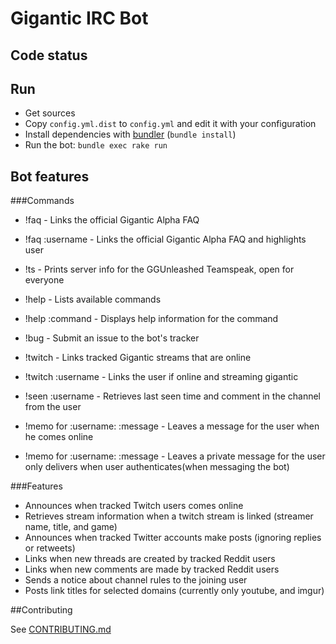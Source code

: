 # Gigantic IRC Bot

## Code status

## Run
* Get sources
* Copy `config.yml.dist` to `config.yml` and edit it with your configuration
* Install dependencies with [bundler](http://bundler.io/) (`bundle install`)
* Run the bot: `bundle exec rake run`

## Bot features

###Commands
* !faq - Links the official Gigantic Alpha FAQ
* !faq :username - Links the official Gigantic Alpha FAQ and highlights user
* !ts - Prints server info for the GGUnleashed Teamspeak, open for everyone
* !help - Lists available commands
* !help :command - Displays help information for the command
* !bug - Submit an issue to the bot's tracker
* !twitch - Links tracked Gigantic streams that are online
* !twitch :username - Links the user if online and streaming gigantic

* !seen :username - Retrieves last seen time and comment in the channel from the user
* !memo for :username: :message - Leaves a message for the user when he comes online
* !memo for :username: :message - Leaves a private message for the user only delivers when user authenticates(when messaging the bot)

###Features
* Announces when tracked Twitch users comes online
* Retrieves stream information when a twitch stream is linked (streamer name, title, and game)
* Announces when tracked Twitter accounts make posts (ignoring replies or retweets)
* Links when new threads are created by tracked Reddit users
* Links when new comments are made by tracked Reddit users
* Sends a notice about channel rules to the joining user
* Posts link titles for selected domains (currently only youtube, and imgur)

##Contributing

See [CONTRIBUTING.md](CONTRIBUTING.md)
